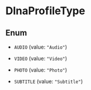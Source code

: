 

# DlnaProfileType

## Enum


* `AUDIO` (value: `"Audio"`)

* `VIDEO` (value: `"Video"`)

* `PHOTO` (value: `"Photo"`)

* `SUBTITLE` (value: `"Subtitle"`)



